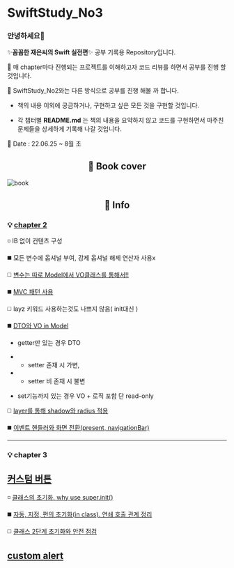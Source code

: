 # SwiftStudy_No3
### 안녕하세요👋
✨**꼼꼼한 재은씨의 Swift 실전편**✨ 공부 기록용 Repository입니다.

🔭 매 chapter마다 진행되는 프로젝트를 이해하고자 코드 리뷰를 하면서 공부를 진행 할 것입니다.

🤔  SwiftStudy_No2와는 다른 방식으로 공부를 진행 해볼 까 합니다.

 - 책의 내용 이외에 궁금하거나, 구현하고 싶은 모든 것을 구현할 것입니다.

- 각 챕터별 **README.md** 는 책의 내용을 요약하지 않고 코드를 구현하면서 마주친 문제들을 상세하게 기록해 나갈 것입니다.


🌱 Date : 22.06.25 ~ 8월 초

<div align=center><h2> 📗 Book cover </h2></div>

![book](https://user-images.githubusercontent.com/96910404/156348411-a27dd2ee-e6f9-425c-9b4f-6ec691a4af15.jpeg) 


<div align=center><h2> 📇 Info </h2></div>

### 💡 <a href="https://github.com/SHcommit/Swift-Study/blob/master/SwiftStudy_No3/Ch02_likeXML/README.md">chapter 2 </a>

 ◽ IB 없이 컨텐츠 구성
 

:black_medium_square: 모든 변수에 옵셔널 부여, 강제 옵셔널 해제 연산자 사용x

:white_medium_square: <a href="https://github.com/SHcommit/SwiftStudy_No3/tree/master/Ch02_likeXML/custom_button/custom_button/Model">변수는 따로 Model에서 VO클래스를 통해서!!</a>

:black_medium_square: <a href="https://github.com/SHcommit/SwiftStudy_No3/tree/master/Ch02_likeXML/custom_button/custom_button">MVC 패턴 사용 </a>

:white_medium_square:  layz 키워드 사용하는것도 나쁘지 않음( init대신 )

:black_medium_square: <a href="https://github.com/SHcommit/SwiftStudy_No3/tree/master/Ch02_likeXML/custom_button/custom_button/Model">DTO와 VO in Model </a>

 - getter만 있는 경우 DTO
 - - setter 존재 시 가변,  
- - setter 비 존재 시 불변

- set기능까지 있는 경우 VO + 로직 포함 단 read-only

:white_medium_square: <a href="https://github.com/SHcommit/SwiftStudy_No3/blob/master/Ch02_likeXML/custom_button/custom_button/Controller/ViewController.swift">layer를 통해 shadow와 radius 적용
</a>

:black_medium_square: <a href="https://github.com/SHcommit/SwiftStudy_No3/blob/master/Ch02_likeXML/custom_button/custom_button/Controller/SettingController.swift">이벤트 헨들러와 화면 전환(present, navigationBar)</a>

 ---
 
 
 
 ### 💡 chapter 3
 
 ## <a href="https://github.com/SHcommit/Swift-Study/blob/master/SwiftStudy_No3/Ch03_aboutCustomize/customButton/README.md">커스텀 버튼</a>

 ◽ <a href="https://dev-with-precious-dreams.tistory.com/entry/Swift-class-%EC%B4%88%EA%B8%B0%ED%99%94-%EC%99%9C-superinit%EC%9D%84-%EC%93%B0%EB%8A%94%EA%B0%80-%EC%98%A4%EB%B2%84%EB%A1%9C%EB%94%A9-%EC%98%A4%EB%B2%84%EB%9D%BC%EC%9D%B4%EB%94%A9">클래스의 초기화. why use super.init()</a>
 

:black_medium_square: <a href="https://dev-with-precious-dreams.tistory.com/entry/Swift-%EC%9E%90%EB%8F%99-%EC%A7%80%EC%A0%95-%ED%8E%B8%EC%9D%98-%EC%B4%88%EA%B8%B0%ED%99%94in-class-%EC%97%B0%EC%87%84-%ED%98%B8%EC%B6%9C-%EA%B4%80%EA%B3%84-%EB%BF%8C%EC%88%98%EA%B8%B0">자동, 지정, 편의 초기화(in class). 연쇄 호출 관계 정리</a>

:white_medium_square: <a href="https://dev-with-precious-dreams.tistory.com/entry/Swift-%ED%81%B4%EB%9E%98%EC%8A%A4-2%EB%8B%A8%EA%B3%84-%EC%B4%88%EA%B8%B0%ED%99%94%EC%99%80-%EC%95%88%EC%A0%84%EC%A0%90%EA%B2%80-%EC%99%84%EB%B2%BD-%EC%9D%B4%ED%95%B4">클래스 2단계 초기화와 안전 점검</a>


 ## <a href="https://github.com/SHcommit/Swift-Study/blob/master/SwiftStudy_No3/Ch03_aboutCustomize/custom_Alert/README.md">custom alert</a>


 
